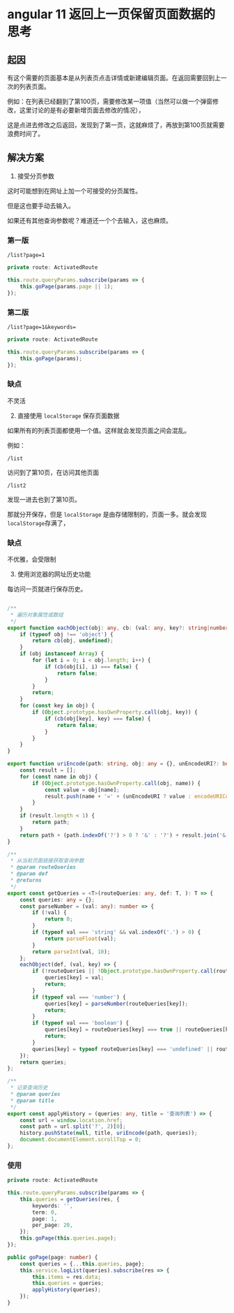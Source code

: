# angular 11 返回上一页保留页面数据的思考

## 起因

有这个需要的页面基本是从列表页点击详情或新建编辑页面。在返回需要回到上一次的列表页面。

例如：在列表已经翻到了第100页，需要修改某一项值（当然可以做一个弹窗修改，这里讨论的是有必要新增页面去修改的情况），

这是点进去修改之后返回，发现到了第一页，这就麻烦了，再放到第100页就需要浪费时间了。

## 解决方案

1. 接受分页参数

这时可能想到在网址上加一个可接受的分页属性。

但是这也要手动去输入。

如果还有其他查询参数呢？难道还一个个去输入，这也麻烦。

### 第一版
```
/list?page=1
```

```ts
private route: ActivatedRoute

this.route.queryParams.subscribe(params => {
    this.goPage(params.page || 1);
});
```

### 第二版

```
/list?page=1&keywords=
```

```ts
private route: ActivatedRoute

this.route.queryParams.subscribe(params => {
    this.goPage(params);
});
```

### 缺点

不灵活

2. 直接使用 `localStorage` 保存页面数据

如果所有的列表页面都使用一个值。这样就会发现页面之间会混乱。

例如：
```
/list
```
访问到了第10页，在访问其他页面
```
/list2
```
发现一进去也到了第10页。


那就分开保存，但是 `localStorage` 是由存储限制的，页面一多。就会发现`localStorage`存满了，

### 缺点

不优雅，会受限制


3. 使用浏览器的网址历史功能

每访问一页就进行保存历史。


```ts

/**
 * 遍历对象属性或数组
 */
export function eachObject(obj: any, cb: (val: any, key?: string|number) => any): any {
    if (typeof obj !== 'object') {
        return cb(obj, undefined);
    }
    if (obj instanceof Array) {
        for (let i = 0; i < obj.length; i++) {
            if (cb(obj[i], i) === false) {
                return false;
            }
        }
        return;
    }
    for (const key in obj) {
        if (Object.prototype.hasOwnProperty.call(obj, key)) {
            if (cb(obj[key], key) === false) {
                return false;
            }
        }
    }
}

export function uriEncode(path: string, obj: any = {}, unEncodeURI?: boolean) {
    const result = [];
    for (const name in obj) {
        if (Object.prototype.hasOwnProperty.call(obj, name)) {
            const value = obj[name];
            result.push(name + '=' + (unEncodeURI ? value : encodeURIComponent(value)));
        }
    }
    if (result.length < 1) {
        return path;
    }
    return path + (path.indexOf('?') > 0 ? '&' : '?') + result.join('&');
}

/**
 * 从当前页面链接获取查询参数
 * @param routeQueries 
 * @param def 
 * @returns 
 */
export const getQueries = <T>(routeQueries: any, def: T, ): T => {
    const queries: any = {};
    const parseNumber = (val: any): number => {
        if (!val) {
            return 0;
        }
        if (typeof val === 'string' && val.indexOf('.') > 0) {
            return parseFloat(val);
        }
        return parseInt(val, 10);
    };
    eachObject(def, (val, key) => {
        if (!routeQueries || !Object.prototype.hasOwnProperty.call(routeQueries, key)) {
            queries[key] = val;
            return;
        }
        if (typeof val === 'number') {
            queries[key] = parseNumber(routeQueries[key]);
            return;
        }
        if (typeof val === 'boolean') {
            queries[key] = routeQueries[key] === true || routeQueries[key] === '1' || routeQueries[key] === 'true';
            return;
        }
        queries[key] = typeof routeQueries[key] === 'undefined' || routeQueries[key] === null ? '' : routeQueries[key];
    });
    return queries;
};

/**
 * 记录查询历史
 * @param queries 
 * @param title 
 */
export const applyHistory = (queries: any, title = '查询列表') => {
    const url = window.location.href;
    const path = url.split('?', 2)[0];
    history.pushState(null, title, uriEncode(path, queries));
    document.documentElement.scrollTop = 0;
};
```

### 使用

```ts
private route: ActivatedRoute

this.route.queryParams.subscribe(params => {
    this.queries = getQueries(res, {
        keywords: '',
        term: 0,
        page: 1,
        per_page: 20,
    });
    this.goPage(this.queries.page);
});

public goPage(page: number) {
    const queries = {...this.queries, page};
    this.service.logList(queries).subscribe(res => {
        this.items = res.data;
        this.queries = queries;
        applyHistory(queries);
    });
}
```
